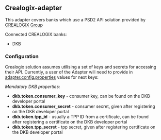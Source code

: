 ## Crealogix-adapter

This adapter covers banks which use a PSD2 API solution provided by [CREALOGIX Group](https://crealogix.com/ch/en/)

Connected CREALOGIX banks:
- DKB

### Configuration

Crealogix solution assumes utilising a set of keys and secrets for accessing their API. Currently, a user of the Adapter
will need to provide in [adapter.config.properties](../../xs2a-adapter-service-api/src/main/resources/adapter.config.properties) 
values for next keys:

*Mandatory DKB properties:*
- **dkb.token.consumer_key** - consumer key, can be found on the DKB developer portal
- **dkb.token.consumer_secret** - consumer secret, given after registering on the DKB developer portal
- **dkb.token.tpp_id** - usually a TPP ID from a certificate, can be found after registering a certificate on the DKB developer portal
- **dkb.token.tpp_secret** - tpp secret, given after registering certificate on the DKB developer portal
